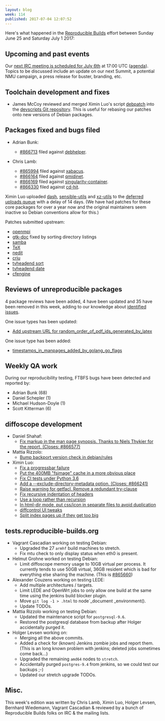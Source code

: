 ```yaml
---
layout: blog
week: 114
published: 2017-07-04 12:07:52
---
```


Here's what happened in the [Reproducible
Builds](https://reproducible-builds.org) effort between Sunday June 25 and
Saturday July 1 2017:

Upcoming and past events
------------------------

Our [next IRC meeting is scheduled for July 6th](http://lists.alioth.debian.org/pipermail/reproducible-builds/Week-of-Mon-20170529/008785.html) at 17:00 UTC ([agenda](https://pad.riseup.net/p/reproducible-irc-meeting-10)). Topics to be discussed include an update on our next Summit, a potential NMU campaign, a press release for buster, branding, etc.

Toolchain development and fixes
-------------------------------

* James McCoy reviewed and merged Ximin Luo's script
  [debpatch](https://anonscm.debian.org/cgit/collab-maint/devscripts.git/tree/scripts/debpatch)
  into the [devscripts Git
  repository](https://anonscm.debian.org/cgit/collab-maint/devscripts.git/). This is
  useful for rebasing our patches onto new versions of Debian packages.

Packages fixed and bugs filed
-----------------------------

* Adrian Bunk:
  * [#866713](https://bugs.debian.org/866713) filed against [debhelper](https://tracker.debian.org/pkg/debhelper).

* Chris Lamb:
  * [#865994](https://bugs.debian.org/865994) filed against [xabacus](https://tracker.debian.org/pkg/xabacus).
  * [#866164](https://bugs.debian.org/866164) filed against [qmidinet](https://tracker.debian.org/pkg/qmidinet).
  * [#866169](https://bugs.debian.org/866169) filed against [singularity-container](https://tracker.debian.org/pkg/singularity-container).
  * [#866330](https://bugs.debian.org/866330) filed against [cd-hit](https://tracker.debian.org/pkg/cd-hit).

Ximin Luo uploaded
[dash](https://tests.reproducible-builds.org/debian/rb-pkg/unstable/amd64/dash.html),
[sensible-utils](https://tests.reproducible-builds.org/debian/rb-pkg/unstable/amd64/sensible-utils.html)
and
[xz-utils](https://tests.reproducible-builds.org/debian/rb-pkg/unstable/amd64/xz-utils.html)
to the [deferred uploads
queue](https://www.debian.org/doc/manuals/developers-reference/pkgs.html#delayed-incoming)
with a delay of 14 days. (We have had patches for these core packages for over
a year now and the original maintainers seem inactive so Debian conventions
allow for this.)

Patches submitted upstream:

* [openmpi](https://github.com/open-mpi/ompi/pull/3779)
* [gtk-doc](https://bugzilla.gnome.org/show_bug.cgi?id=784177) fixed by sorting directory listings
* [samba](https://bugzilla.gnome.org/show_bug.cgi?id=784177)
* [TeX](http://tug.org/pipermail/tex-live/2017-June/040398.html)
* [nedit](https://sourceforge.net/p/nedit/git/merge-requests/4/)
* [criu](https://lists.openvz.org/pipermail/criu/2017-June/038593.html)
* [tvheadend sort](https://github.com/tvheadend/tvheadend/pull/969)
* [tvheadend date](https://github.com/tvheadend/tvheadend/pull/970)
* [cfengine](https://github.com/cfengine/core/pull/2881)


Reviews of unreproducible packages
----------------------------------

4 package reviews have been added, 4 have been updated and 35 have been removed in this week,
adding to our knowledge about [identified issues](https://tests.reproducible-builds.org/debian/index_issues.html).

One issue types has been updated:

- [Add upstream URL for random\_order\_of\_pdf\_ids\_generated\_by\_latex](https://salsa.debian.org/reproducible-builds/reproducible-notes/commit/28a1dc21)

One issue type has been added:

- [timestamps\_in\_manpages\_added\_by\_golang\_go\_flags](https://salsa.debian.org/reproducible-builds/reproducible-notes/commit/b880c6af)


Weekly QA work
--------------

During our reproducibility testing, FTBFS bugs have been detected and reported by:

 - Adrian Bunk (68)
 - Daniel Schepler (1)
 - Michael Hudson-Doyle (1)
 - Scott Kitterman (6)


diffoscope development
----------------------

- Daniel Shahaf:
  - [Fix markup in the man page synopsis.  Thanks to Niels Thykier for the report.  (Closes: #866577)](https://salsa.debian.org/reproducible-builds/diffoscope/commit/212563a)
- Mattia Rizzolo:
  - [Bump backport version check in debian/rules](https://salsa.debian.org/reproducible-builds/diffoscope/commit/f5200e7)
- Ximin Luo:
  - [Fix a progressbar failure](https://salsa.debian.org/reproducible-builds/diffoscope/commit/8130f63)
  - [Put the 400MB "fsimage" cache in a more obvious place](https://salsa.debian.org/reproducible-builds/diffoscope/commit/c07970f)
  - [Fix CI tests under Python 3.6](https://salsa.debian.org/reproducible-builds/diffoscope/commit/26a4360)
  - [Add a --exclude-directory-metadata option. (Closes: #866241)](https://salsa.debian.org/reproducible-builds/diffoscope/commit/7f2fa5f)
  - [Raise warning for getfacl. Remove a redundant try-clause](https://salsa.debian.org/reproducible-builds/diffoscope/commit/037c923)
  - [Fix recursive indentation of headers](https://salsa.debian.org/reproducible-builds/diffoscope/commit/9c0a3d2)
  - [Use a loop rather than recursion](https://salsa.debian.org/reproducible-builds/diffoscope/commit/885cc18)
  - [In html-dir mode, put css/icon in separate files to avoid duplication](https://salsa.debian.org/reproducible-builds/diffoscope/commit/7088191)
  - [diffcontrol UI tweaks](https://salsa.debian.org/reproducible-builds/diffoscope/commit/af49bda)
  - [Split index pages up if they get too big](https://salsa.debian.org/reproducible-builds/diffoscope/commit/fff43bd)


tests.reproducible-builds.org
-----------------------------

- Vagrant Cascadian working on testing Debian:
  - Upgraded the 27 `armhf` build machines to stretch.
  - Fix mtu check to only display status when eth0 is present.
- Helmut Grohne worked on testing Debian:
  - Limit diffoscope memory usage to 10GB virtual per process. It currently tends to use 50GB virtual, 36GB resident which is bad for everything else sharing the machine. (This is [#865660](https://bugs.debian.org/865660))
- Alexander Couzens working on testing LEDE:
  - Add multiple architectures / targets.
  - Limit LEDE and OpenWrt jobs to only allow one build at the same time using the jenkins build blocker plugin. 
  - Move `git log -1 > .html` to node`_document    _environment().
  - Update TODOs.
- Mattia Rizzolo working on testing Debian:
  - Updated the maintenance script for `postgresql-9.6`.
  - Restored the postgresql database from backup after Holger accidentally purged it.
- Holger Levsen working on:
  - Merging all the above commits.
  - Added a check for (known) Jenkins zombie jobs and report them. (This is an long known problem with jenkins; deleted jobs sometimes come back…)
  - Upgraded the remaining `amd64` nodes to `stretch`.
  - Accidentally purged `postgres-9.4` from jenkins, so we could test our backups ;-)
  - Updated our stretch upgrade TODOs.

Misc.
-----

This week's edition was written by Chris Lamb, Ximin Luo, Holger Levsen, Bernhard Wiedemann, Vagrant Cascadian & reviewed by a bunch of Reproducible Builds folks on IRC & the mailing lists.
